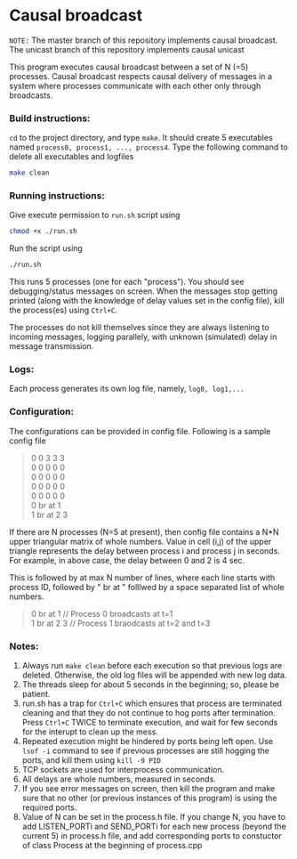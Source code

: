 Causal broadcast
==============


```NOTE:``` The master branch of this repository implements causal broadcast. The unicast branch of this repository implements causal unicast

This program executes causal broadcast between a set of N (=5) processes. Causal broadcast respects causal delivery of messages in a system where processes communicate with each other only through broadcasts.

### Build instructions:
```cd``` to the project directory, and type ```make```. It should create 5 executables named ``process0, process1, ..., process4``. Type the following command to delete all executables and logfiles
```sh
make clean
``` 

### Running instructions:
Give execute permission to ```run.sh``` script using
```sh
chmod +x ./run.sh
```
Run the script using
```sh
./run.sh
```
This runs 5 processes (one for each "process"). You should see debugging/status messages on screen. When the messages stop getting printed (along with the knowledge of delay values set in the config file), kill the process(es) using ```Ctrl+C```.

The processes do not kill themselves since they are always listening to incoming messages, logging parallely, with unknown (simulated) delay in message transmission.

### Logs:
Each process generates its own log file, namely, ``log0, log1,...``

### Configuration:
The configurations can be provided in config file. Following is a sample config file

>0 0 3 3 3 <br>
0 0 0 0 0 <br>
0 0 0 0 0 <br>
0 0 0 0 0 <br>
0 0 0 0 0 <br>
0 br at 1 <br>
1 br at 2 3

If there are N processes (N=5 at present), then config file contains a N*N upper triangular matrix of whole numbers. Value in cell (i,j) of the upper triangle represents the delay between process i and process j in seconds. For example, in above case, the delay between 0 and 2 is 4 sec.

This is followed by at max N number of lines, where each line starts with process ID, followed by " br at " folllwed by a space separated list of whole numbers.

>0 br at 1       // Process 0 broadcasts at t=1 <br>
1 br at 2 3     // Process 1 braodcasts at t=2 and t=3 <br>

### Notes:
1. Always run ```make clean``` before each execution so that previous logs are deleted. Otherwise, the old log files will be appended with new log data.
2. The threads sleep for about 5 seconds in the beginning; so, please be patient.
3. run.sh has a trap for ```Ctrl+C``` which ensures that process are terminated cleaning and that they do not continue to hog ports after termination. Press ```Ctrl+C``` TWICE to terminate execution, and wait for few seconds for the interupt to clean up the mess.
4. Repeated execution might be hindered by ports being left open. Use ```lsof -i``` command to see if previous processes are still hogging the ports, and kill them using ```kill -9 PID```
5. TCP sockets are used for interprocess communication.
6. All delays are whole numbers, measured in seconds.
7. If you see error messages on screen, then kill the program and make sure that no other (or previous instances of this program) is using the required ports.
8. Value of N can be set in the process.h file. If you change N, you have to add LISTEN_PORTi and SEND_PORTi for each new process (beyond the current 5) in process.h file, and add corresponding ports to constuctor of class Process at the beginning of process.cpp